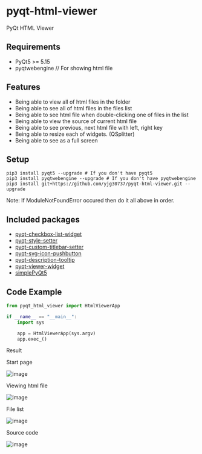 # pyqt-html-viewer
PyQt HTML Viewer 

## Requirements
* PyQt5 >= 5.15
* pyqtwebengine // For showing html file

## Features
* Being able to view all of html files in the folder
* Being able to see all of html files in the files list
* Being able to see html file when double-clicking one of files in the list 
* Being able to view the source of current html file
* Being able to see previous, next html file with left, right key
* Being able to resize each of widgets. (QSplitter)
* Being able to see as a full screen

## Setup
```
pip3 install pyqt5 --upgrade # If you don't have pyqt5
pip3 install pyqtwebengine --upgrade # If you don't have pyqtwebengine
pip3 install git+https://github.com/yjg30737/pyqt-html-viewer.git --upgrade
```
Note: If ModuleNotFoundError occured then do it all above in order.

## Included packages
* <a href="https://github.com/yjg30737/pyqt-checkbox-list-widget.git">pyqt-checkbox-list-widget</a>
* <a href="https://github.com/yjg30737/pyqt-style-setter.git">pyqt-style-setter</a>
* <a href="https://github.com/yjg30737/pyqt-custom-titlebar-setter.git">pyqt-custom-titlebar-setter</a>
* <a href="https://github.com/yjg30737/pyqt-svg-icon-pushbutton.git">pyqt-svg-icon-pushbutton</a>
* <a href="https://github.com/yjg30737/pyqt-description-tooltip.git">pyqt-description-tooltip</a>
* <a href="https://github.com/yjg30737/pyqt-viewer-widget.git">pyqt-viewer-widget</a>
* <a href="https://github.com/yjg30737/simplePyQt5.git">simplePyQt5</a>

## Code Example
```python
from pyqt_html_viewer import HtmlViewerApp

if __name__ == "__main__":
    import sys

    app = HtmlViewerApp(sys.argv)
    app.exec_()
```

Result

Start page

![image](https://user-images.githubusercontent.com/55078043/161404544-2aeccc11-0c1e-4a20-8333-82ff485f25ac.png)

Viewing html file

![image](https://user-images.githubusercontent.com/55078043/161404550-ee106954-8710-4daf-bba2-543eef8df427.png)

File list

![image](https://user-images.githubusercontent.com/55078043/161404557-e65cde1e-fbf6-42d0-bda6-7c295df6b7d1.png)

Source code

![image](https://user-images.githubusercontent.com/55078043/161404573-40aaa9e7-387b-4ee3-9bf6-16ff0c6edd5f.png)

